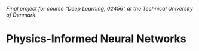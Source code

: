 

*Final project for course "Deep Learning, 02456" at the Technical University of Denmark.*


# Physics-Informed Neural Networks